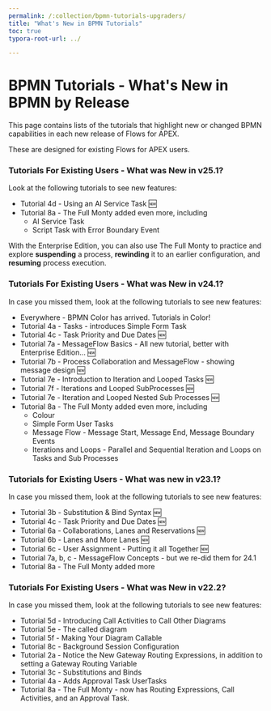```yaml
---
permalink: /:collection/bpmn-tutorials-upgraders/
title: "What's New in BPMN Tutorials"
toc: true
typora-root-url: ../

---
```


# BPMN Tutorials -  What's New in BPMN by Release

This page contains lists of the tutorials that highlight new or changed BPMN capabilities in each new release of Flows for APEX.

These are designed for existing Flows for APEX users.

### Tutorials For Existing Users - What was New in v25.1?

Look at the following tutorials to see new features:

- Tutorial 4d - Using an AI Service Task 🆕
- Tutorial 8a - The Full Monty added even more, including
  - AI Service Task
  - Script Task with Error Boundary Event

With the Enterprise Edition, you can also use The Full Monty to practice and explore **suspending** a process, **rewinding** it to an earlier configuration, and **resuming** process execution.

### Tutorials For Existing Users - What was New in v24.1?

In case you missed them, look at the following tutorials to see new features:

* Everywhere - BPMN Color has arrived.  Tutorials in Color!
* Tutorial 4a - Tasks - introduces Simple Form Task
* Tutorial 4c - Task Priority and Due Dates 🆕
* Tutorial 7a - MessageFlow Basics - All new tutorial, better with Enterprise Edition... 🆕
* Tutorial 7b - Process Collaboration and MessageFlow - showing message design 🆕
* Tutorial 7e - Introduction to Iteration and Looped Tasks 🆕
* Tutorial 7f - Iterations and Looped SubProcesses 🆕
* Tutorial 7e - Iteration and Looped Nested Sub Processes 🆕
* Tutorial 8a - The Full Monty added even more, including
  - Colour
  - Simple Form User Tasks
  - Message Flow - Message Start, Message End, Message Boundary Events
  - Iterations and Loops - Parallel and Sequential Iteration and Loops on Tasks and Sub Processes

### Tutorials for Existing Users - What was new in v23.1?

In case you missed them, look at the following tutorials to see new features:

* Tutorial 3b - Substitution & Bind Syntax 🆕
* Tutorial 4c - Task Priority and Due Dates 🆕
* Tutorial 6a - Collaborations, Lanes and Reservations 🆕
* Tutorial 6b - Lanes and More Lanes 🆕
* Tutorial 6c - User Assignment - Putting it all Together 🆕
* Tutorial 7a, b, c - MessageFlow Concepts  - but we re-did them for 24.1
* Tutorial 8a - The Full Monty added more

### Tutorials For Existing Users - What was New in v22.2?

In case you missed them, look at the following tutorials to see new features:

* Tutorial 5d - Introducing Call Activities to Call Other Diagrams
* Tutorial 5e - The called diagram
* Tutorial 5f - Making Your Diagram Callable
* Tutorial 8c - Background Session Configuration
* Tutorial 2a - Notice the New Gateway Routing Expressions, in addition to setting a Gateway Routing Variable
* Tutorial 3c - Substitutions and Binds
* Tutorial 4a - Adds Approval Task UserTasks
* Tutorial 8a - The Full Monty - now has Routing Expressions, Call Activities, and an Approval Task.